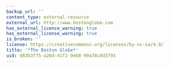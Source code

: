 ```yaml
---
backup_url: ''
content_type: external-resource
external_url: http://www.bostonglobe.com
has_external_licence_warning: true
has_external_license_warning: true
is_broken: ''
license: https://creativecommons.org/licenses/by-nc-sa/4.0/
title: '*The Boston Globe*'
uid: d83b3f75-a26d-41f2-9eb8-99a78c8d3793
---
```

